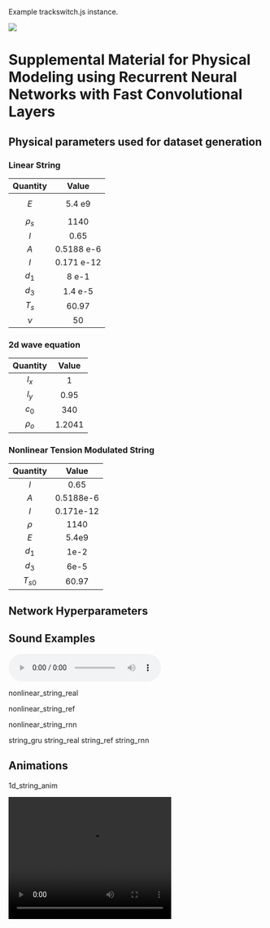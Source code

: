 <script type="text/x-mathjax-config"> MathJax.Hub.Config({ TeX: { equationNumbers: { autoNumber: "all" } } }); </script>
<script type="text/x-mathjax-config">
	MathJax.Hub.Config({
		tex2jax: {
			inlineMath: [ ['$','$'], ["\\(","\\)"] ],
      processEscapes: true
  }
});
</script>
<script src="https://cdn.mathjax.org/mathjax/latest/MathJax.js?config=TeX-AMS-MML_HTMLorMML" type="text/javascript"></script>

<!-- ... -->

<link href="https://maxcdn.bootstrapcdn.com/font-awesome/4.7.0/css/font-awesome.min.css" rel="stylesheet" integrity="sha384-wvfXpqpZZVQGK6TAh5PVlGOfQNHSoD2xbE+QkPxCAFlNEevoEH3Sl0sibVcOQVnN" crossorigin="anonymous" />
<link rel="stylesheet" href="{{ site.baseurl}}/css/trackswitch.min.css" />

<!-- ... -->

<div class="player">
  <p>
      Example trackswitch.js instance.
  </p>
  <img src="mix.png" class="seekable"/>
  <ts-track title="Drums" data-img="drums.png">
      <ts-source src="drums.mp3" type="audio/mpeg"></ts-source>
  </ts-track>
  <ts-track title="Synth" data-img="synth.png">
      <ts-source src="synth.mp3" type="audio/mpeg"></ts-source>
  </ts-track>
  <ts-track title="Bass" data-img="bass.png">
      <ts-source src="bass.mp3" type="audio/mpeg"></ts-source>
  </ts-track>
  <ts-track title="Violins" data-img="violins.png">
      <ts-source src="violins.mp3" type="audio/mpeg"></ts-source>
  </ts-track>
</div>

<!-- ... -->

<script src="https://code.jquery.com/jquery-3.2.1.min.js" integrity="sha256-hwg4gsxgFZhOsEEamdOYGBf13FyQuiTwlAQgxVSNgt4="crossorigin="anonymous"></script>
<script src="{{ site.baseurl}}/js/trackswitch.min.js"></script>
<script type="text/javascript">
    jQuery(document).ready(function() {
        jQuery(".player").trackSwitch({spacebar: true});
    });
</script>

<!-- ... -->

    
# Supplemental Material for Physical Modeling using Recurrent Neural Networks with Fast Convolutional Layers

## Physical parameters used for dataset generation

### Linear String

| Quantity | Value |
|:--------:|:-----:|
|$$E$$ | 5.4 e9|              
|$\rho_s$ | 1140|             
|$l$ | 0.65|              
|$A$ | 0.5188 e-6|  
|$I$ | 0.171 e-12|
|$d_1$ |8 e-1|
|$d_3$ |1.4 e-5|
|$T_s$ |60.97|
|$\nu$ |50|   

### 2d wave equation

| Quantity | Value |
|:--------:|:-----:|
|$l_x$ | 1 |
|$l_y$ | 0.95 |
|$c_0$ | 340 |
|$\rho_o$ | 1.2041|

### Nonlinear Tension Modulated String

| Quantity | Value |
|:--------:|:-----:|
|$l$ | 0.65       |
|$A$   | 0.5188e-6  |
|$I$   | 0.171e-12  |
|$\rho$ | 1140       |
|$E$   | 5.4e9      |
|$d_1$  | 1e-2       |
|$d_3$  | 6e-5       |
|$T_{s0}$ | 60.97      |

## Network Hyperparameters


## Sound Examples

<audio controls>
  <source src="{{ site.baseurl}}/examples/sounds/nonlinear_string_gru.wav" type="audio/ogg">
  <source src="{{ site.baseurl}}/examples/sounds/nonlinear_string_gru.wav" type="audio/mpeg">
  Your browser does not support the audio tag. 
</audio>


nonlinear_string_real

nonlinear_string_ref

nonlinear_string_rnn

string_gru
string_real
string_ref
string_rnn

## Animations

1d_string_anim

<video width="320" height="240" controls>
  <source src="{{ site.baseurl}}/examples/videos/1d_string_anim.mp4" type="video/mp4">
	Your browser does not support the video tag.
</video> 
